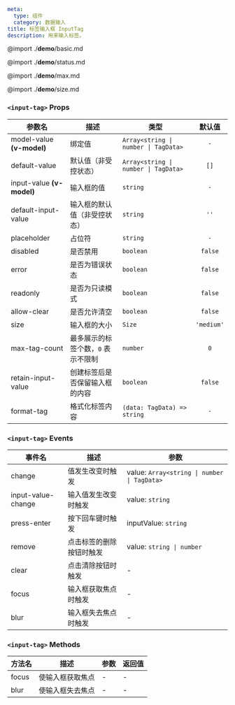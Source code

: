 ```yaml
meta:
  type: 组件
  category: 数据输入
title: 标签输入框 InputTag
description: 用来输入标签。
```

@import ./__demo__/basic.md

@import ./__demo__/status.md

@import ./__demo__/max.md

@import ./__demo__/size.md


### `<input-tag>` Props

|参数名|描述|类型|默认值|
|---|---|---|:---:|
|model-value **(v-model)**|绑定值|`Array<string \| number \| TagData>`|`-`|
|default-value|默认值（非受控状态）|`Array<string \| number \| TagData>`|`[]`|
|input-value **(v-model)**|输入框的值|`string`|`-`|
|default-input-value|输入框的默认值（非受控状态）|`string`|`''`|
|placeholder|占位符|`string`|`-`|
|disabled|是否禁用|`boolean`|`false`|
|error|是否为错误状态|`boolean`|`false`|
|readonly|是否为只读模式|`boolean`|`false`|
|allow-clear|是否允许清空|`boolean`|`false`|
|size|输入框的大小|`Size`|`'medium'`|
|max-tag-count|最多展示的标签个数，`0` 表示不限制|`number`|`0`|
|retain-input-value|创建标签后是否保留输入框的内容|`boolean`|`false`|
|format-tag|格式化标签内容|`(data: TagData) => string`|`-`|
### `<input-tag>` Events

|事件名|描述|参数|
|---|---|---|
|change|值发生改变时触发|value: `Array<string \| number \| TagData>`|
|input-value-change|输入值发生改变时触发|value: `string`|
|press-enter|按下回车键时触发|inputValue: `string`|
|remove|点击标签的删除按钮时触发|value: `string \| number`|
|clear|点击清除按钮时触发|-|
|focus|输入框获取焦点时触发|-|
|blur|输入框失去焦点时触发|-|
### `<input-tag>` Methods

|方法名|描述|参数|返回值|
|---|---|---|---|
|focus|使输入框获取焦点|-|-|
|blur|使输入框失去焦点|-|-|


